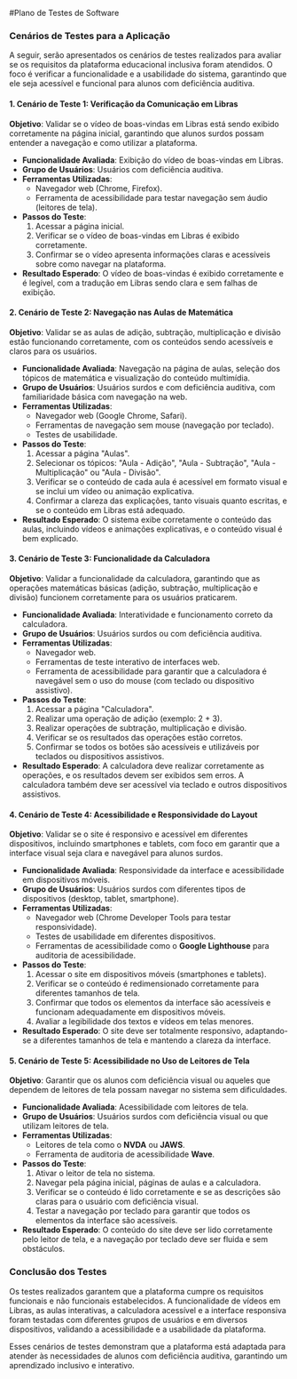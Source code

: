 #Plano de Testes de Software
### Cenários de Testes para a Aplicação

A seguir, serão apresentados os cenários de testes realizados para avaliar se os requisitos da plataforma educacional inclusiva foram atendidos. O foco é verificar a funcionalidade e a usabilidade do sistema, garantindo que ele seja acessível e funcional para alunos com deficiência auditiva.

#### 1. **Cenário de Teste 1: Verificação da Comunicação em Libras**

**Objetivo**: Validar se o vídeo de boas-vindas em Libras está sendo exibido corretamente na página inicial, garantindo que alunos surdos possam entender a navegação e como utilizar a plataforma.

- **Funcionalidade Avaliada**: Exibição do vídeo de boas-vindas em Libras.
- **Grupo de Usuários**: Usuários com deficiência auditiva.
- **Ferramentas Utilizadas**:
  - Navegador web (Chrome, Firefox).
  - Ferramenta de acessibilidade para testar navegação sem áudio (leitores de tela).
- **Passos do Teste**:
  1. Acessar a página inicial.
  2. Verificar se o vídeo de boas-vindas em Libras é exibido corretamente.
  3. Confirmar se o vídeo apresenta informações claras e acessíveis sobre como navegar na plataforma.
- **Resultado Esperado**: O vídeo de boas-vindas é exibido corretamente e é legível, com a tradução em Libras sendo clara e sem falhas de exibição.

#### 2. **Cenário de Teste 2: Navegação nas Aulas de Matemática**

**Objetivo**: Validar se as aulas de adição, subtração, multiplicação e divisão estão funcionando corretamente, com os conteúdos sendo acessíveis e claros para os usuários.

- **Funcionalidade Avaliada**: Navegação na página de aulas, seleção dos tópicos de matemática e visualização do conteúdo multimídia.
- **Grupo de Usuários**: Usuários surdos e com deficiência auditiva, com familiaridade básica com navegação na web.
- **Ferramentas Utilizadas**:
  - Navegador web (Google Chrome, Safari).
  - Ferramentas de navegação sem mouse (navegação por teclado).
  - Testes de usabilidade.
- **Passos do Teste**:
  1. Acessar a página "Aulas".
  2. Selecionar os tópicos: "Aula - Adição", "Aula - Subtração", "Aula - Multiplicação" ou "Aula - Divisão".
  3. Verificar se o conteúdo de cada aula é acessível em formato visual e se inclui um vídeo ou animação explicativa.
  4. Confirmar a clareza das explicações, tanto visuais quanto escritas, e se o conteúdo em Libras está adequado.
- **Resultado Esperado**: O sistema exibe corretamente o conteúdo das aulas, incluindo vídeos e animações explicativas, e o conteúdo visual é bem explicado.

#### 3. **Cenário de Teste 3: Funcionalidade da Calculadora**

**Objetivo**: Validar a funcionalidade da calculadora, garantindo que as operações matemáticas básicas (adição, subtração, multiplicação e divisão) funcionem corretamente para os usuários praticarem.

- **Funcionalidade Avaliada**: Interatividade e funcionamento correto da calculadora.
- **Grupo de Usuários**: Usuários surdos ou com deficiência auditiva.
- **Ferramentas Utilizadas**:
  - Navegador web.
  - Ferramentas de teste interativo de interfaces web.
  - Ferramenta de acessibilidade para garantir que a calculadora é navegável sem o uso do mouse (com teclado ou dispositivo assistivo).
- **Passos do Teste**:
  1. Acessar a página "Calculadora".
  2. Realizar uma operação de adição (exemplo: 2 + 3).
  3. Realizar operações de subtração, multiplicação e divisão.
  4. Verificar se os resultados das operações estão corretos.
  5. Confirmar se todos os botões são acessíveis e utilizáveis por teclados ou dispositivos assistivos.
- **Resultado Esperado**: A calculadora deve realizar corretamente as operações, e os resultados devem ser exibidos sem erros. A calculadora também deve ser acessível via teclado e outros dispositivos assistivos.

#### 4. **Cenário de Teste 4: Acessibilidade e Responsividade do Layout**

**Objetivo**: Validar se o site é responsivo e acessível em diferentes dispositivos, incluindo smartphones e tablets, com foco em garantir que a interface visual seja clara e navegável para alunos surdos.

- **Funcionalidade Avaliada**: Responsividade da interface e acessibilidade em dispositivos móveis.
- **Grupo de Usuários**: Usuários surdos com diferentes tipos de dispositivos (desktop, tablet, smartphone).
- **Ferramentas Utilizadas**:
  - Navegador web (Chrome Developer Tools para testar responsividade).
  - Testes de usabilidade em diferentes dispositivos.
  - Ferramentas de acessibilidade como o **Google Lighthouse** para auditoria de acessibilidade.
- **Passos do Teste**:
  1. Acessar o site em dispositivos móveis (smartphones e tablets).
  2. Verificar se o conteúdo é redimensionado corretamente para diferentes tamanhos de tela.
  3. Confirmar que todos os elementos da interface são acessíveis e funcionam adequadamente em dispositivos móveis.
  4. Avaliar a legibilidade dos textos e vídeos em telas menores.
- **Resultado Esperado**: O site deve ser totalmente responsivo, adaptando-se a diferentes tamanhos de tela e mantendo a clareza da interface.

#### 5. **Cenário de Teste 5: Acessibilidade no Uso de Leitores de Tela**

**Objetivo**: Garantir que os alunos com deficiência visual ou aqueles que dependem de leitores de tela possam navegar no sistema sem dificuldades.

- **Funcionalidade Avaliada**: Acessibilidade com leitores de tela.
- **Grupo de Usuários**: Usuários surdos com deficiência visual ou que utilizam leitores de tela.
- **Ferramentas Utilizadas**:
  - Leitores de tela como o **NVDA** ou **JAWS**.
  - Ferramenta de auditoria de acessibilidade **Wave**.
- **Passos do Teste**:
  1. Ativar o leitor de tela no sistema.
  2. Navegar pela página inicial, páginas de aulas e a calculadora.
  3. Verificar se o conteúdo é lido corretamente e se as descrições são claras para o usuário com deficiência visual.
  4. Testar a navegação por teclado para garantir que todos os elementos da interface são acessíveis.
- **Resultado Esperado**: O conteúdo do site deve ser lido corretamente pelo leitor de tela, e a navegação por teclado deve ser fluida e sem obstáculos.

### Conclusão dos Testes

Os testes realizados garantem que a plataforma cumpre os requisitos funcionais e não funcionais estabelecidos. A funcionalidade de vídeos em Libras, as aulas interativas, a calculadora acessível e a interface responsiva foram testadas com diferentes grupos de usuários e em diversos dispositivos, validando a acessibilidade e a usabilidade da plataforma.

Esses cenários de testes demonstram que a plataforma está adaptada para atender às necessidades de alunos com deficiência auditiva, garantindo um aprendizado inclusivo e interativo.
